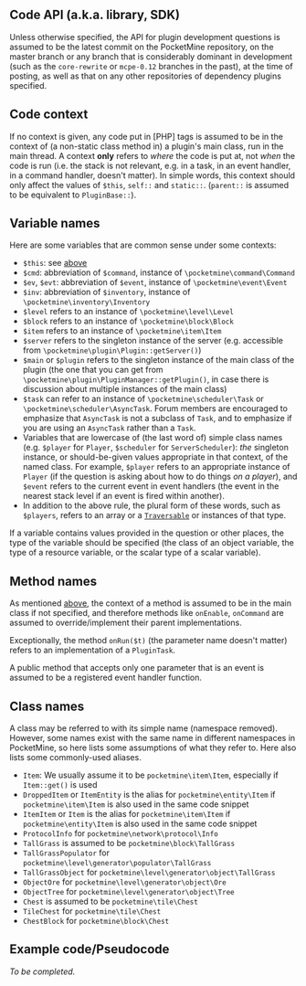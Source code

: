 ## Code API (a.k.a. library, SDK)
Unless otherwise specified, the API for plugin development questions is assumed to be the latest commit on the PocketMine repository, on the master branch or any branch that is considerably dominant in development (such as the `core-rewrite` or `mcpe-0.12` branches in the past), at the time of posting, as well as that on any other repositories of dependency plugins specified.

## Code context
If no context is given, any code put in \[PHP\] tags is assumed to be in the context of (a non-static class method in) a plugin's main class, run in the main thread. A context **only** refers to _where_ the code is put at, not _when_ the code is run (i.e. the stack is not relevant, e.g. in a task, in an event handler, in a command handler, doesn't matter). In simple words, this context should only affect the values of `$this`, `self::` and `static::`. (`parent::` is assumed to be equivalent to `PluginBase::`).

## Variable names
Here are some variables that are common sense under some contexts:
* `$this`: see [above](#code-context)
* `$cmd`: abbreviation of `$command`, instance of `\pocketmine\command\Command`
* `$ev`, `$evt`: abbreviation of `$event`, instance of `\pocketmine\event\Event`
* `$inv`: abbreviation of `$inventory`, instance of `\pocketmine\inventory\Inventory`
* `$level` refers to an instance of `\pocketmine\level\Level`
* `$block` refers to an instance of `\pocketmine\block\Block`
* `$item` refers to an instance of `\pocketmine\item\Item`
* `$server` refers to the singleton instance of the server (e.g. accessible from `\pocketmine\plugin\Plugin::getServer()`)
* `$main` or `$plugin` refers to the singleton instance of the main class of the plugin (the one that you can get from `\pocketmine\plugin\PluginManager::getPlugin()`, in case there is discussion about multiple instances of the main class)
* `$task` can refer to an instance of `\pocketmine\scheduler\Task` or `\pocketmine\scheduler\AsyncTask`. Forum members are encouraged to emphasize that `AsyncTask` is not a subclass of `Task`, and to emphasize if you are using an `AsyncTask` rather than a `Task`.
* Variables that are lowercase of (the last word of) simple class names (e.g. `$player` for `Player`, `$scheduler` for `ServerScheduler`): _the_ singleton instance, or should-be-given values appropriate in that context, of the named class. For example, `$player` refers to an appropriate instance of `Player` (if the question is asking about how to do things *on a player*), and `$event` refers to the current event in event handlers (the event in the nearest stack level if an event is fired within another).
* In addition to the above rule, the plural form of these words, such as `$players`, refers to an array or a [`Traversable`](//php.net/traversable) or instances of that type.

If a variable contains values provided in the question or other places, the type of the variable should be specified (the class of an object variable, the type of a resource variable, or the scalar type of a scalar variable).

## Method names
As mentioned [above](#code-context), the context of a method is assumed to be in the main class if not specified, and therefore methods like `onEnable`, `onCommand` are assumed to override/implement their parent implementations.

Exceptionally, the method `onRun($t)` (the parameter name doesn't matter) refers to an implementation of a `PluginTask`.

A public method that accepts only one parameter that is an event is assumed to be a registered event handler function.

## Class names
A class may be referred to with its simple name (namespace removed). However, some names exist with the same name in different namespaces in PocketMine, so here lists some assumptions of what they refer to. Here also lists some commonly-used aliases.
* `Item`: We usually assume it to be `pocketmine\item\Item`, especially if `Item::get()` is used
* `DroppedItem` or `ItemEntity` is the alias for `pocketmine\entity\Item` if `pocketmine\item\Item` is also used in the same code snippet
* `ItemItem` or `Item` is the alias for `pocketmine\item\Item` if `pocketmine\entity\Item` is also used in the same code snippet
* `ProtocolInfo` for `pocketmine\network\protocol\Info`
* `TallGrass` is assumed to be `pocketmine\block\TallGrass`
* `TallGrassPopulator` for `pocketmine\level\generator\populator\TallGrass`
* `TallGrassObject` for `pocketmine\level\generator\object\TallGrass`
* `ObjectOre` for `pocketmine\level\generator\object\Ore`
* `ObjectTree` for `pocketmine\level\generator\object\Tree`
* `Chest` is assumed to be `pocketmine\tile\Chest`
* `TileChest` for `pocketmine\tile\Chest`
* `ChestBlock` for `pocketmine\block\Chest`

## Example code/Pseudocode
_To be completed._